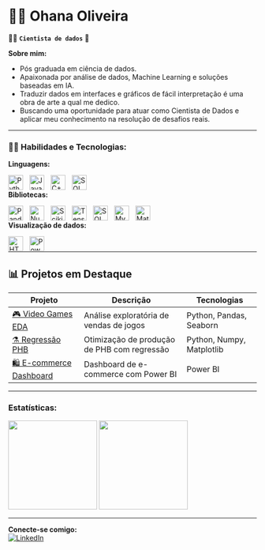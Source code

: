 # 👩‍💻 Ohana Oliveira

🕵️‍♀️ **`Cientista de dados`** 🎲

 **Sobre mim:**  
 * Pós graduada em ciência de dados.  
 * Apaixonada por análise de dados, Machine Learning e soluções baseadas em IA.  
 * Traduzir dados em interfaces e gráficos de fácil interpretação é uma obra de arte a qual me dedico.
 * Buscando uma oportunidade para atuar como Cientista de Dados e aplicar meu conhecimento na resolução de desafios reais.  

---

### 👩‍💻 **Habilidades e Tecnologias:**
 **Linguagens:**  

<img 
    align = "left"
    alt = "Python"
    title = "Python"
    width = '30px'
    style = "padding-right: 10px;"
    src="https://cdn.jsdelivr.net/gh/devicons/devicon@latest/icons/python/python-original.svg" 
/>

<img 
    align = "left"
    alt = "JavaScript"
    title = "JavaScript"
    width = '30px'
    style = "padding-right: 10px;"
    src="https://cdn.jsdelivr.net/gh/devicons/devicon@latest/icons/javascript/javascript-original.svg" 
/>


<img 
    align = "left"
    alt = "C++"
    title = "C++"
    width = '30px'
    style = "padding-right: 10px;"
    src="https://cdn.jsdelivr.net/gh/devicons/devicon@latest/icons/cplusplus/cplusplus-original.svg"
/>

<img 
    align = "left"
    alt = "SQL"
    title = "SQL"
    width = '30px'
    style = "padding-right: 10px;"
    src="https://cdn.jsdelivr.net/gh/devicons/devicon@latest/icons/azuresqldatabase/azuresqldatabase-original.svg"
/>  <br>
          

 **Bibliotecas:**  

<img 
    align = "left"
    alt = "Pandas"
    title = "Pandas"
    width = '30px'
    style = "padding-right: 10px;"
    src="https://cdn.jsdelivr.net/gh/devicons/devicon@latest/icons/pandas/pandas-original.svg" 
/>


<img 
    align = "left"
    alt = "Numpy"
    title = "Numpy"
    width = '30px'
    style = "padding-right: 10px;"
    src="https://cdn.jsdelivr.net/gh/devicons/devicon@latest/icons/numpy/numpy-original.svg" 
/>    

<img 
    align = "left"
    alt = "Scikit-learn"
    title = "Scikit-learn"
    width = '30px'
    style = "padding-right: 10px;"
    src="https://cdn.jsdelivr.net/gh/devicons/devicon@latest/icons/scikitlearn/scikitlearn-original.svg" 
/>         

<img 
    align = "left"
    alt = "TensorFlow"
    title = "TensorFlow"
    width = '30px'
    style = "padding-right: 10px;"
    src="https://cdn.jsdelivr.net/gh/devicons/devicon@latest/icons/tensorflow/tensorflow-original.svg" 
/>

<img 
    align = "left"
    alt = "SQLAlchemy"
    title = "SQLAlchemy"
    width = '30px'
    style = "padding-right: 10px;"
    src="https://cdn.jsdelivr.net/gh/devicons/devicon@latest/icons/sqlalchemy/sqlalchemy-original.svg" 
/>  



<img 
    align = "left"
    alt = "MySQL"
    title = "MySQL"
    width = '30px'
    style = "padding-right: 10px;"
    src="https://cdn.jsdelivr.net/gh/devicons/devicon@latest/icons/mysql/mysql-original.svg"
/>

<img 
    align = "left"
    alt = "Matplotlib"
    title = "Matplotlib"
    width = '30px'
    style = "padding-right: 10px;"
    src="https://cdn.jsdelivr.net/gh/devicons/devicon@latest/icons/matplotlib/matplotlib-plain.svg"
/>
<br>


 **Visualização de dados:**  

<img 
    align = "left"
    alt = "HTML"
    title = "HTML"
    width = '30px'
    style = "padding-right: 10px;"
    src="https://cdn.jsdelivr.net/gh/devicons/devicon@latest/icons/html5/html5-original.svg"       
/> 

<img 
    align = "left"
    alt = "Powerbi"
    title = "Powerbi"
    width = '30px'
    style = "padding-right: 10px;"
    src="https://github.com/user-attachments/assets/d6231f44-09b2-4dbf-945d-82c682135ca0"
/> <br>


---

## 📊 Projetos em Destaque

| Projeto | Descrição | Tecnologias |
|----------|------------|--------------|
| [🎮 Video Games EDA](https://github.com/OhanaSOliveira/Video_games_sales_eda) | Análise exploratória de vendas de jogos | Python, Pandas, Seaborn |
| [⚗️ Regressão PHB](https://github.com/OhanaSOliveira/RegressaoParaOtimizacaoDeProducaoDePHB-) | Otimização de produção de PHB com regressão | Python, Numpy, Matplotlib |
| [🛍️ E-commerce Dashboard](https://github.com/OhanaSOliveira/EcommercePBI) | Dashboard de e-commerce com Power BI | Power BI |





---

### **Estatísticas:**

<p align="left">
  <img height="180" src="https://github-readme-stats.vercel.app/api?username=OhanaSOliveira&show_icons=true&theme=tokyonight&include_all_commits=true&locale=pt-br"/>
  <img height="180" src="https://github-readme-stats.vercel.app/api/top-langs/?username=OhanaSOliveira&theme=tokyonight&layout=compact&custom_title=Tecnologias&langs_count=5"/>
</p>

---

**Conecte-se comigo:**  
[![LinkedIn](https://img.shields.io/badge/LinkedIn-000?style=for-the-badge&logo=linkedin&logoColor=0A66C2)](https://www.linkedin.com/in/ohana-oliveira-b70aaa251/)
